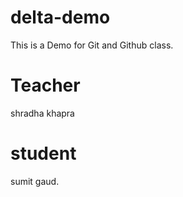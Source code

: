 # delta-demo
This is a Demo for Git and Github class.

# Teacher 
shradha khapra

# student
sumit gaud.
